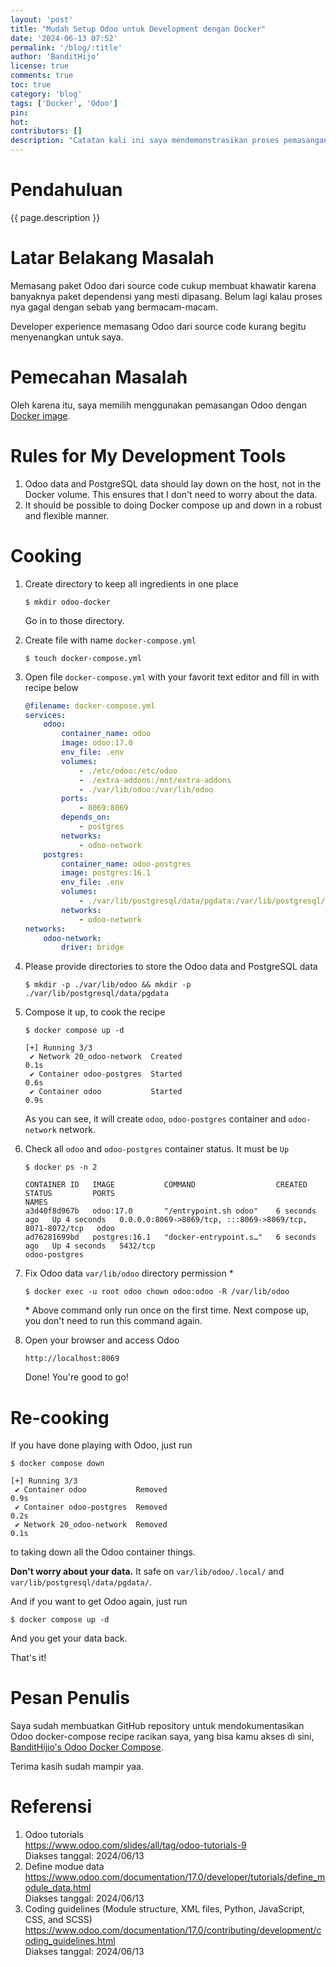 ```yaml
---
layout: 'post'
title: "Mudah Setup Odoo untuk Development dengan Docker"
date: '2024-06-13 07:52'
permalink: '/blog/:title'
author: 'BanditHijo'
license: true
comments: true
toc: true
category: 'blog'
tags: ['Docker', 'Odoo']
pin:
hot:
contributors: []
description: "Catatan kali ini saya mendemonstrasikan proses pemasangan Odoo dengan Docker untuk proses development. Docker dipilih karena membuat proses pemasangan Odoo menjadi lebih praktis."
---
```


# Pendahuluan

{{ page.description }}

# Latar Belakang Masalah

Memasang paket Odoo dari source code cukup membuat khawatir karena banyaknya paket dependensi yang mesti dipasang. Belum lagi kalau proses nya gagal dengan sebab yang bermacam-macam.

Developer experience memasang Odoo dari source code kurang begitu menyenangkan untuk saya.

# Pemecahan Masalah

Oleh karena itu, saya memilih menggunakan pemasangan Odoo dengan [Docker image](https://hub.docker.com/_/odoo).

# Rules for My Development Tools

1. Odoo data and PostgreSQL data should lay down on the host, not in the Docker volume. This ensures that I don't need to worry about the data.
1. It should be possible to doing Docker compose up and down in a robust and flexible manner.

# Cooking

1. Create directory to keep all ingredients in one place

   ```
   $ mkdir odoo-docker
   ```
   Go in to those directory.

1. Create file with name `docker-compose.yml`

   ```
   $ touch docker-compose.yml
   ```

1. Open file `docker-compose.yml` with your favorit text editor and fill in with recipe below

   ```yaml
   @filename: docker-compose.yml
   services:
       odoo:
           container_name: odoo
           image: odoo:17.0
           env_file: .env
           volumes:
               - ./etc/odoo:/etc/odoo
               - ./extra-addons:/mnt/extra-addons
               - ./var/lib/odoo:/var/lib/odoo
           ports:
               - 8069:8069
           depends_on:
               - postgres
           networks:
               - odoo-network
       postgres:
           container_name: odoo-postgres
           image: postgres:16.1
           env_file: .env
           volumes:
               - ./var/lib/postgresql/data/pgdata:/var/lib/postgresql/data/pgdata
           networks:
               - odoo-network
   networks:
       odoo-network:
           driver: bridge
   ```

1. Please provide directories to store the Odoo data and PostgreSQL data

   ```
   $ mkdir -p ./var/lib/odoo && mkdir -p ./var/lib/postgresql/data/pgdata
   ```

1. Compose it up, to cook the recipe

   ```
   $ docker compose up -d
   ```

   ```
   [+] Running 3/3
    ✔ Network 20_odoo-network  Created                               0.1s
    ✔ Container odoo-postgres  Started                               0.6s
    ✔ Container odoo           Started                               0.9s
   ```
   As you can see, it will create `odoo`, `odoo-postgres` container and `odoo-network` network.

1. Check all `odoo` and `odoo-postgres` container status. It must be `Up`

   ```
   $ docker ps -n 2
   ```

   ```
   CONTAINER ID   IMAGE           COMMAND                  CREATED         STATUS         PORTS                                                      NAMES
   a3d40f8d967b   odoo:17.0       "/entrypoint.sh odoo"    6 seconds ago   Up 4 seconds   0.0.0.0:8069->8069/tcp, :::8069->8069/tcp, 8071-8072/tcp   odoo
   ad76281699bd   postgres:16.1   "docker-entrypoint.s…"   6 seconds ago   Up 4 seconds   5432/tcp                                                   odoo-postgres
   ```

1. Fix Odoo data `var/lib/odoo` directory permission *

   ```
   $ docker exec -u root odoo chown odoo:odoo -R /var/lib/odoo
   ```
   \* Above command only run once on the first time. Next compose up, you don't need to run this command again.

1. Open your browser and access Odoo
   ```
   http://localhost:8069
   ```
   Done! You're good to go!


# Re-cooking

If you have done playing with Odoo, just run

```
$ docker compose down
```

```
[+] Running 3/3
 ✔ Container odoo           Removed                                 0.9s
 ✔ Container odoo-postgres  Removed                                 0.2s
 ✔ Network 20_odoo-network  Removed                                 0.1s
```

to taking down all the Odoo container things.

**Don't worry about your data.** It safe on `var/lib/odoo/.local/` and `var/lib/postgresql/data/pgdata/`.

And if you want to get Odoo again, just run 

```
$ docker compose up -d
```

And you get your data back.

That's it!


# Pesan Penulis

Saya sudah membuatkan GitHub repository untuk mendokumentasikan Odoo docker-compose recipe racikan saya, yang bisa kamu akses di sini, [BanditHijio's Odoo Docker Compose](https://github.com/bandithijo/odoo-docker-compose).

Terima kasih sudah mampir yaa.

# Referensi

1. Odoo tutorials \
   <https://www.odoo.com/slides/all/tag/odoo-tutorials-9> \
   Diakses tanggal: 2024/06/13
1. Define modue data \
   <https://www.odoo.com/documentation/17.0/developer/tutorials/define_module_data.html> \
   Diakses tanggal: 2024/06/13
1. Coding guidelines (Module structure, XML files, Python, JavaScript, CSS, and SCSS) \
   <https://www.odoo.com/documentation/17.0/contributing/development/coding_guidelines.html> \
   Diakses tanggal: 2024/06/13
